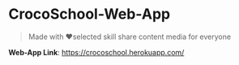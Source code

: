# CrocoSchool-Web-App

> Made with ❤️selected skill share content media for everyone

**Web-App Link**: https://crocoschool.herokuapp.com/